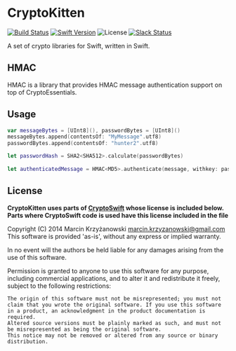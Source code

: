 # CryptoKitten

[![Build Status](https://travis-ci.org/CryptoKitten/HMAC.svg?branch=master)](https://travis-ci.org/CryptoKitten/HMAC)
[![Swift Version](https://img.shields.io/badge/swift-3.0-orange.svg)](https://swift.org)
![License](https://img.shields.io/github/license/CryptoKitten/HMAC.svg)
[![Slack Status](http://orlandos.nl:3000/badge.svg)](http://orlandos.nl:3000/)

A set of crypto libraries for Swift, written in Swift.
 
## HMAC
 
HMAC is a library that provides HMAC message authentication support on top of CryptoEssentials.

## Usage

```swift
var messageBytes = [UInt8](), passwordBytes = [UInt8]()
messageBytes.append(contentsOf: "MyMessage".utf8)
passwordBytes.append(contentsOf: "hunter2".utf8)

let passwordHash = SHA2<SHA512>.calculate(passwordBytes)
   
let authenticatedMessage = HMAC<MD5>.authenticate(message, withkey: passwordHash)
```

## License

**CryptoKitten uses parts of [CryptoSwift](https://github.com/krzyzanowskim/CryptoSwift) whose license is included below.
Parts where CryptoSwift code is used have this license included in the file**

Copyright (C) 2014 Marcin Krzyżanowski marcin.krzyzanowski@gmail.com This software is provided 'as-is', without any express or implied warranty.

In no event will the authors be held liable for any damages arising from the use of this software.

Permission is granted to anyone to use this software for any purpose, including commercial applications, and to alter it and redistribute it freely, subject to the following restrictions:

    The origin of this software must not be misrepresented; you must not claim that you wrote the original software. If you use this software in a product, an acknowledgment in the product documentation is required.
    Altered source versions must be plainly marked as such, and must not be misrepresented as being the original software.
    This notice may not be removed or altered from any source or binary distribution.
